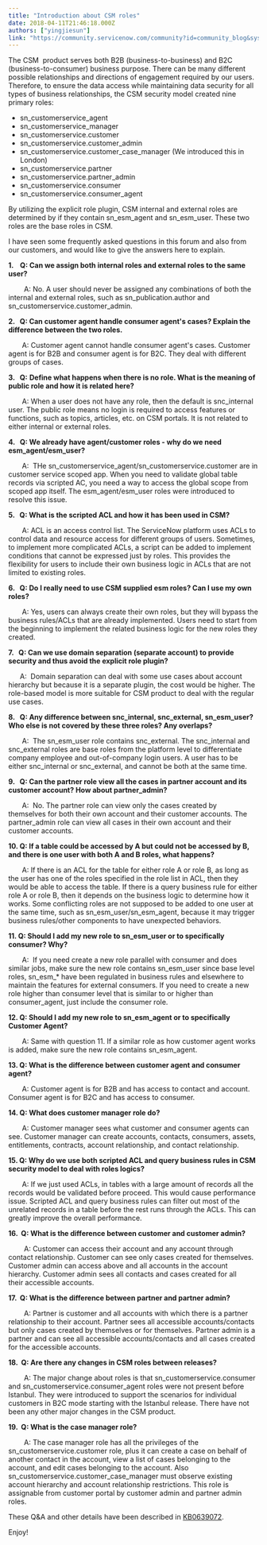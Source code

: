 ```yaml
---
title: "Introduction about CSM roles"
date: 2018-04-11T21:46:18.000Z
authors: ["yingjiesun"]
link: "https://community.servicenow.com/community?id=community_blog&sys_id=a68e2257db1dd3404e1df4621f961911"
---
```

<div>The CSM  product serves both B2B (business-to-business) and B2C (business-to-consumer) business purpose. There can be many different possible relationships and directions of engagement required by our users. Therefore, to ensure the data access while maintaining data security for all types of business relationships, the CSM security model created nine primary roles:</div>
<div>
<ul><li>sn_customerservice_agent</li><li>sn_customerservice_manager</li><li>sn_customerservice.customer</li><li>sn_customerservice.customer_admin </li><li>sn_customerservice.customer_case_manager (We introduced this in London)</li><li>sn_customerservice.partner</li><li>sn_customerservice.partner_admin</li><li>sn_customerservice.consumer</li><li>sn_customerservice.consumer_agent</li></ul>
<p>By utilizing the explicit role plugin, CSM internal and external roles are determined by if they contain sn_esm_agent and sn_esm_user. These two roles are the base roles in CSM.</p>
<p>I have seen some frequently asked questions in this forum and also from our customers, and would like to give the answers here to explain. </p>
<p><strong>1.    Q: Can we assign both internal roles and external roles to the same user?</strong></p>
<p>        A: No. A user should never be assigned any combinations of both the internal and external roles, such as sn_publication.author and sn_customerservice.customer_admin.</p>
<p><strong>2.   Q: Can customer agent handle consumer agent&#39;s cases? Explain the difference between the two roles.</strong></p>
<p>       A: Customer agent cannot handle consumer agent&#39;s cases. Customer agent is for B2B and consumer agent is for B2C. They deal with different groups of cases.</p>
<p><strong>3.   Q:</strong> <strong>Define what happens when there is no role. What is the meaning of public role and how it is related here?</strong></p>
<p>       A: When a user does not have any role, then the default is snc_internal user. The public role means no login is required to access features or functions, such as topics, articles, etc. on CSM portals. It is not related to either internal or external roles.</p>
<p><strong>4.   Q: We already have agent/customer roles - why do we need esm_agent/esm_user?</strong></p>
<p>       A:  THe sn_customerservice_agent/sn_customerservice.customer are in customer service scoped app. When you need to validate global table records via scripted AC, you need a way to access the global scope from scoped app itself. The esm_agent/esm_user roles were introduced to resolve this issue.          </p>
<p><strong>5.   Q: What is the scripted ACL and how it has been used in CSM?</strong></p>
<p>       A: ACL is an access control list. The ServiceNow platform uses ACLs to control data and resource access for different groups of users. Sometimes, to implement more complicated ACLs, a script can be added to implement conditions that cannot be expressed just by roles. This provides the flexibility for users to include their own business logic in ACLs that are not limited to existing roles.</p>
<p><strong>6.   Q: Do I really need to use CSM supplied esm roles? Can I use my own roles?</strong></p>
<p>       A: Yes, users can always create their own roles, but they will bypass the business rules/ACLs that are already implemented. Users need to start from the beginning to implement the related business logic for the new roles they created.       </p>
<p><strong>7.   Q: Can we use domain separation (separate account) to provide security and thus avoid the explicit role plugin?</strong></p>
<p><strong>       </strong>A:  Domain separation can deal with some use cases about account hierarchy but because it is a separate plugin, the cost would be higher. The role-based model is more suitable for CSM product to deal with the regular use cases.</p>
<p><strong>8.   Q: Any difference between snc_internal, snc_external, sn_esm_user? Who else is not covered by these three roles? Any overlaps?</strong></p>
<p>       A:  The sn_esm_user role contains snc_external. The snc_internal and snc_external roles are base roles from the platform level to differentiate company employee and out-of-company login users. A user has to be either snc_internal or snc_external, and cannot be both at the same time.  </p>
<p><strong>9.   Q: Can the partner role view all the cases in partner account and its customer account? How about partner_admin?</strong></p>
<p>       A:  No. The partner role can view only the cases created by themselves for both their own account and their customer accounts. The partner_admin role can view all cases in their own account and their customer accounts.   </p>
<p><strong>10. Q: If a table could be accessed by A but could not be accessed by B, and there is one user with both A and B roles, what happens?</strong></p>
<p>       A: If there is an ACL for the table for either role A or role B, as long as the user has one of the roles specified in the role list in ACL, then they would be able to access the table. If there is a query business rule for either role A or role B, then it depends on the business logic to determine how it works. Some conflicting roles are not supposed to be added to one user at the same time, such as sn_esm_user/sn_esm_agent, because it may trigger business rules/other components to have unexpected behaviors.</p>
<p><strong>11. Q: Should I add my new role to sn_esm_user or to specifically consumer? Why?</strong></p>
<p>       A:  If you need create a new role parallel with consumer and does similar jobs, make sure the new role contains sn_esm_user since base level roles, sn_esm_* have been regulated in business rules and elsewhere to maintain the features for external consumers. If you need to create a new role higher than consumer level that is similar to or higher than consumer_agent, just include the consumer role. </p>
<p><strong>12. Q: Should I add my new role to sn_esm_agent or to specifically Customer Agent?</strong></p>
<p>       A: Same with question 11. If a similar role as how customer agent works is added, make sure the new role contains sn_esm_agent.</p>
<p><strong>13. Q: What is the difference between customer agent and consumer agent?</strong></p>
<p>       A: Customer agent is for B2B and has access to contact and account. Consumer agent is for B2C and has access to consumer.</p>
<p><strong>14. Q: What does customer manager role do?</strong></p>
<p>       A: Customer manager sees what customer and consumer agents can see. Customer manager can create accounts, contacts, consumers, assets, entitlements, contracts, account relationship, and contact relationship.</p>
<div>
<div>
<p><strong>15. Q: Why do we use both scripted ACL and query business rules in CSM security model to deal with roles logics?</strong></p>
<p>       A: If we just used ACLs, in tables with a large amount of records all the records would be validated before proceed. This would cause performance issue. Scripted ACL and query business rules can filter out most of the unrelated records in a table before the rest runs through the ACLs. This can greatly improve the overall performance.</p>
<p><strong>16.  Q: What is the difference between customer and customer admin?</strong></p>
<p>        A: Customer can access their account and any account through contact relationship. Customer can see only cases created for themselves. Customer admin can access above and all accounts in the account hierarchy. Customer admin sees all contacts and cases created for all their accessible accounts.</p>
<p><strong>17.  Q: What is the difference between partner and partner admin?</strong></p>
<p>        A: Partner is customer and all accounts with which there is a partner relationship to their account. Partner sees all accessible accounts/contacts but only cases created by themselves or for themselves. Partner admin is a partner and can see all accessible accounts/contacts and all cases created for the accessible accounts.</p>
<p><strong>18.  Q: Are there any changes in CSM roles between releases?</strong></p>
<p>        A: The major change about roles is that sn_customerservice.consumer and sn_customerservice.consumer_agent roles were not present before Istanbul. They were introduced to support the scenarios for individual customers in B2C mode starting with the Istanbul release. There have not been any other major changes in the CSM product. </p>
<p><strong>19.  Q: What is the case manager role?</strong></p>
<p>        A: The case manager role has all the privileges of the sn_customerservice.customer role, plus it can create a case on behalf of another contact in the account, view a list of cases belonging to the account, and edit cases belonging to the account. Also sn_customerservice.customer_case_manager must observe existing account hierarchy and account relationship restrictions. This role is assignable from customer portal by customer admin and partner admin roles. </p>
</div>
</div>
<div>
<p>These Q&amp;A and other details have been described in <a href="https://hi.service-now.com/kb_view.do?sysparm_article&#61;KB0639072" rel="nofollow">KB0639072</a>. </p>
<p>Enjoy!</p>
</div>
</div>